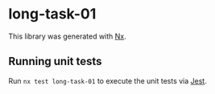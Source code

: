 # long-task-01

This library was generated with [Nx](https://nx.dev).

## Running unit tests

Run `nx test long-task-01` to execute the unit tests via [Jest](https://jestjs.io).
